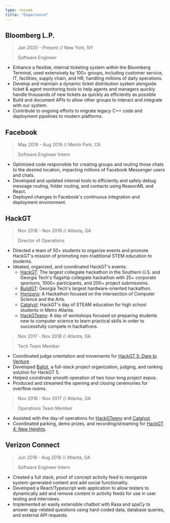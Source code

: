 ```yaml
---
type: resume
title: "Experience"
---
```


## Bloomberg L.P.
> Jan 2020 - Present // New York, NY
>
> Software Engineer

- Enhance a flexible, internal ticketing system within the Bloomberg Terminal, used extensively by 100+ groups, including customer service, IT, facilities, supply chain, and HR, handling millions of daily operations.
- Develop and maintain a dynamic ticket distribution system alongside ticket & agent monitoring tools to help agents and managers quickly handle thousands of new tickets as quickly as efficiently as possible
- Build and document APIs to allow other groups to interact and integrate with our system.
- Contribute to ongoing efforts to migrate legacy C++ code and deployment pipelines to modern platforms.


## Facebook
> May 2019 - Aug 2019 // Menlo Park, CA
>
> Software Engineer Intern

- Optimized code responsible for creating groups and routing those chats to the desired location, impacting millions of Facebook Messenger users and chats.
- Developed and updated internal tools to efficiently and safely debug message routing, folder routing, and contacts using ReasonML and React.
- Deployed changes in Facebook's continuous integration and deployment environment.

## HackGT
> Nov 2018 - Nov 2019 // Atlanta, GA
>
> Director of Operations

- Directed a team of 50+ students to organize events and promote HackGT's mission of promoting non-traditional STEM education to students.
- Ideated, organized, and coordinated HackGT's events:
    - [HackGT](https://2019.hack.gt/): The largest collegiate hackathon in the Southern U.S. and Georgia Tech's flagship collegiate hackathon with 25+ corporate sponsors, 1000+ participants, and 200+ project submissions.
    - [BuildGT](https://build.hack.gt/): Georgia Tech's largest hardware-oriented hackathon.
    - [Horizons](https://horizons.hack.gt/): A Hackathon focused on the intersection of Computer Science and the Arts.
    - [Catalyst](https://catalyst.hack.gt/): HackGT's day of STEAM education for high school students in Metro Atlanta.
    - [HackGTeeny](https://teeny.hack.gt/): A day of workshops focused on preparing students new to computer science to learn practical skills in order to successfully compete in hackathons.

> Nov 2017 - Nov 2018 // Atlanta, GA
>
> Tech Team Member

- Coordinated judge orientation and movements for [HackGT 5: Dare to Venture](https://2018.hack.gt/)
- Developed [Ballot](https://github.com/HackGT/ballot), a full-stack project organization, judging, and ranking solution for HackGT 5.
- Helped coordinate smooth operation of two hour-long project expos.
- Produced and streamed the opening and closing ceremonies for overflow rooms.

> Nov 2016 - Nov 2017 // Atlanta, GA
>
> Operations Team Member

- Assisted with the day-of operations for [HackGTeeny](https://teeny.hack.gt/) and [Catalyst](https://catalyst.hack.gt/).
- Coordinated parking, demo prizes, and recording/streaming for [HackGT 4: New Heights](https://fall2017.hack.gt/).

## Verizon Connect
> Jun 2018 - Aug 2018 // Atlanta, GA
>
> Software Engineer Intern

- Created a full stack, proof of concept activity feed to reorganize system-generated content and add social functionality.
- Developed a React/Typescript web application to allow testers to dynamically add and remove content in activity feeds for use in user testing and interviews.
- Implemented an easily extensible chatbot with Rasa and spaCy to answer app-related questions using hard-coded data, database queries, and external API requests.
